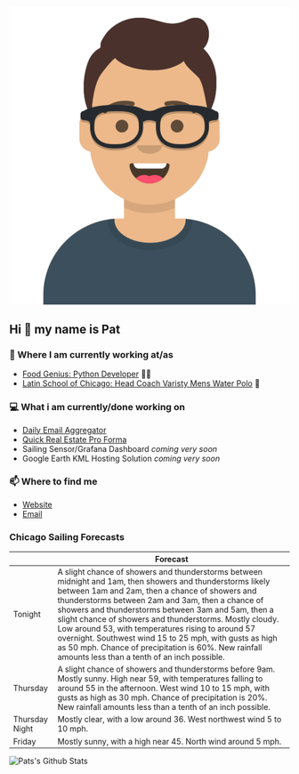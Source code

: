 [![Social banner for p-j-falconer](https://raw.githubusercontent.com/P-J-FALCONER/P-J-FALCONER/master/assets/avataaars.svg)](https://patfalconer.com/)
## Hi :wave: my name is Pat

### 💼 Where I am currently working at/as
- [Food Genius: Python Developer](https://getfoodgenius.com/) 🍔🐍
- [Latin School of Chicago: Head Coach Varisty Mens Water Polo](https://www.latinschool.org/) 🤽


### 💻 What i am currently/done working on
 - [Daily Email Aggregator](https://github.com/P-J-FALCONER/dott_daily_mail)
 - [Quick Real Estate Pro Forma](https://github.com/P-J-FALCONER/henry)
 - Sailing Sensor/Grafana Dashboard *coming very soon*
 - Google Earth KML Hosting Solution *coming very soon*

### 📫 Where to find me
 - [Website](https://patfalconer.com/)
 - [Email](mailto:patrick.j.falconer@gmail.com)


### Chicago Sailing Forecasts
|   | Forecast  |
|---|---|
| Tonight | A slight chance of showers and thunderstorms between midnight and 1am, then showers and thunderstorms likely between 1am and 2am, then a chance of showers and thunderstorms between 2am and 3am, then a chance of showers and thunderstorms between 3am and 5am, then a slight chance of showers and thunderstorms. Mostly cloudy. Low around 53, with temperatures rising to around 57 overnight. Southwest wind 15 to 25 mph, with gusts as high as 50 mph. Chance of precipitation is 60%. New rainfall amounts less than a tenth of an inch possible. |
| Thursday | A slight chance of showers and thunderstorms before 9am. Mostly sunny. High near 59, with temperatures falling to around 55 in the afternoon. West wind 10 to 15 mph, with gusts as high as 30 mph. Chance of precipitation is 20%. New rainfall amounts less than a tenth of an inch possible. |
| Thursday Night | Mostly clear, with a low around 36. West northwest wind 5 to 10 mph. |
| Friday | Mostly sunny, with a high near 45. North wind around 5 mph. |

![Pats's Github Stats](https://github-readme-stats.vercel.app/api?username=p-j-falconer&show_icons=true&theme=radical)

